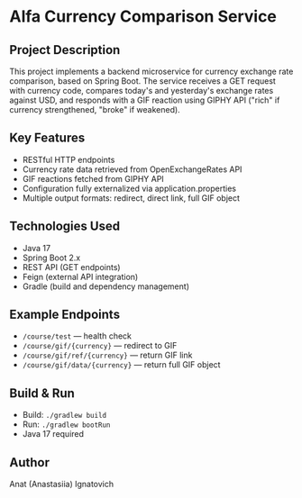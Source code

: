 # Alfa Currency Comparison Service

## Project Description

This project implements a backend microservice for currency exchange rate comparison, based on Spring Boot. The service receives a GET request with currency code, compares today's and yesterday's exchange rates against USD, and responds with a GIF reaction using GIPHY API ("rich" if currency strengthened, "broke" if weakened).

## Key Features

- RESTful HTTP endpoints
- Currency rate data retrieved from OpenExchangeRates API
- GIF reactions fetched from GIPHY API
- Configuration fully externalized via application.properties
- Multiple output formats: redirect, direct link, full GIF object

## Technologies Used

- Java 17
- Spring Boot 2.x
- REST API (GET endpoints)
- Feign (external API integration)
- Gradle (build and dependency management)

## Example Endpoints

- `/course/test` — health check
- `/course/gif/{currency}` — redirect to GIF
- `/course/gif/ref/{currency}` — return GIF link
- `/course/gif/data/{currency}` — return full GIF object

## Build & Run

- Build: `./gradlew build`
- Run: `./gradlew bootRun`
- Java 17 required

## Author

Anat (Anastasiia) Ignatovich
